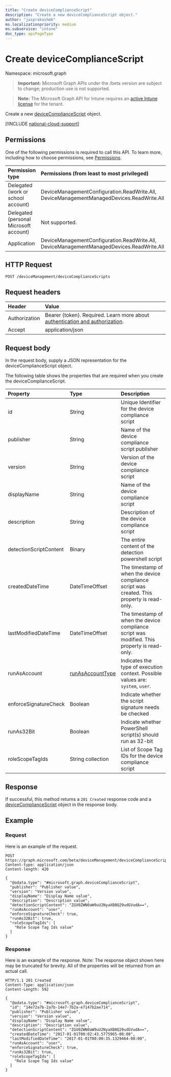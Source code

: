 ```yaml
---
title: "Create deviceComplianceScript"
description: "Create a new deviceComplianceScript object."
author: "jaiprakashmb"
ms.localizationpriority: medium
ms.subservice: "intune"
doc_type: apiPageType
---
```


# Create deviceComplianceScript

Namespace: microsoft.graph

> **Important:** Microsoft Graph APIs under the /beta version are subject to change; production use is not supported.

> **Note:** The Microsoft Graph API for Intune requires an [active Intune license](https://go.microsoft.com/fwlink/?linkid=839381) for the tenant.

Create a new [deviceComplianceScript](../resources/intune-devices-devicecompliancescript.md) object.

[!INCLUDE [national-cloud-support](../../includes/all-clouds.md)]

## Permissions
One of the following permissions is required to call this API. To learn more, including how to choose permissions, see [Permissions](/graph/permissions-reference).

|Permission type|Permissions (from least to most privileged)|
|:---|:---|
|Delegated (work or school account)|DeviceManagementConfiguration.ReadWrite.All, DeviceManagementManagedDevices.ReadWrite.All|
|Delegated (personal Microsoft account)|Not supported.|
|Application|DeviceManagementConfiguration.ReadWrite.All, DeviceManagementManagedDevices.ReadWrite.All|

## HTTP Request
<!-- {
  "blockType": "ignored"
}
-->
``` http
POST /deviceManagement/deviceComplianceScripts
```

## Request headers
|Header|Value|
|:---|:---|
|Authorization|Bearer {token}. Required. Learn more about [authentication and authorization](/graph/auth/auth-concepts).|
|Accept|application/json|

## Request body
In the request body, supply a JSON representation for the deviceComplianceScript object.

The following table shows the properties that are required when you create the deviceComplianceScript.

|Property|Type|Description|
|:---|:---|:---|
|id|String|Unique Identifier for the device compliance script|
|publisher|String|Name of the device compliance script publisher|
|version|String|Version of the device compliance script|
|displayName|String|Name of the device compliance script|
|description|String|Description of the device compliance script|
|detectionScriptContent|Binary|The entire content of the detection powershell script|
|createdDateTime|DateTimeOffset|The timestamp of when the device compliance script was created. This property is read-only.|
|lastModifiedDateTime|DateTimeOffset|The timestamp of when the device compliance script was modified. This property is read-only.|
|runAsAccount|[runAsAccountType](../resources/intune-shared-runasaccounttype.md)|Indicates the type of execution context. Possible values are: `system`, `user`.|
|enforceSignatureCheck|Boolean|Indicate whether the script signature needs be checked|
|runAs32Bit|Boolean|Indicate whether PowerShell script(s) should run as 32-bit|
|roleScopeTagIds|String collection|List of Scope Tag IDs for the device compliance script|



## Response
If successful, this method returns a `201 Created` response code and a [deviceComplianceScript](../resources/intune-devices-devicecompliancescript.md) object in the response body.

## Example

### Request
Here is an example of the request.
``` http
POST https://graph.microsoft.com/beta/deviceManagement/deviceComplianceScripts
Content-type: application/json
Content-length: 420

{
  "@odata.type": "#microsoft.graph.deviceComplianceScript",
  "publisher": "Publisher value",
  "version": "Version value",
  "displayName": "Display Name value",
  "description": "Description value",
  "detectionScriptContent": "ZGV0ZWN0aW9uU2NyaXB0Q29udGVudA==",
  "runAsAccount": "user",
  "enforceSignatureCheck": true,
  "runAs32Bit": true,
  "roleScopeTagIds": [
    "Role Scope Tag Ids value"
  ]
}
```

### Response
Here is an example of the response. Note: The response object shown here may be truncated for brevity. All of the properties will be returned from an actual call.
``` http
HTTP/1.1 201 Created
Content-Type: application/json
Content-Length: 592

{
  "@odata.type": "#microsoft.graph.deviceComplianceScript",
  "id": "14e72a7b-2a7b-14e7-7b2a-e7147b2ae714",
  "publisher": "Publisher value",
  "version": "Version value",
  "displayName": "Display Name value",
  "description": "Description value",
  "detectionScriptContent": "ZGV0ZWN0aW9uU2NyaXB0Q29udGVudA==",
  "createdDateTime": "2017-01-01T00:02:43.5775965-08:00",
  "lastModifiedDateTime": "2017-01-01T00:00:35.1329464-08:00",
  "runAsAccount": "user",
  "enforceSignatureCheck": true,
  "runAs32Bit": true,
  "roleScopeTagIds": [
    "Role Scope Tag Ids value"
  ]
}
```
